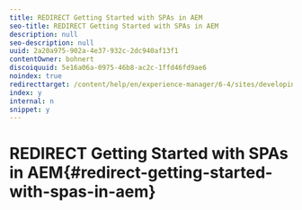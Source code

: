 ```yaml
---
title: REDIRECT Getting Started with SPAs in AEM
seo-title: REDIRECT Getting Started with SPAs in AEM
description: null
seo-description: null
uuid: 2a20a975-902a-4e37-932c-2dc940af13f1
contentOwner: bohnert
discoiquuid: 5e16a06a-0975-46b8-ac2c-1ffd46fd9ae6
noindex: true
redirecttarget: /content/help/en/experience-manager/6-4/sites/developing/using/spa-getting-started-angular
index: y
internal: n
snippet: y
---
```


# REDIRECT Getting Started with SPAs in AEM{#redirect-getting-started-with-spas-in-aem}

